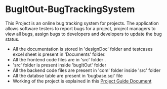 # BugItOut-BugTrackingSystem 
This Project is an online bug tracking system for projects. The application allows software testers to report bugs for a project, project managers to view all bugs, assign bugs to developers and developers to update the bug status.<br/>

* All the documentation is stored in 'designDoc' folder and testcases excel sheet is present in 'Documents' folder.<br/>
* All the frontend code files are in 'src' folder .<br/>
* 'src' folder is present inside 'bugItOut' folder <br/>
* All the backend code files are present in 'com' folder inside 'src' folder
* All the databse table are present in 'bugbase.sql' file
* Working of the project is explained in this [Project Guide Document](https://drive.google.com/file/d/1yd6vbB90OWl3P7MmIBHHblnSCmCnnZnn/view?usp=sharing)

